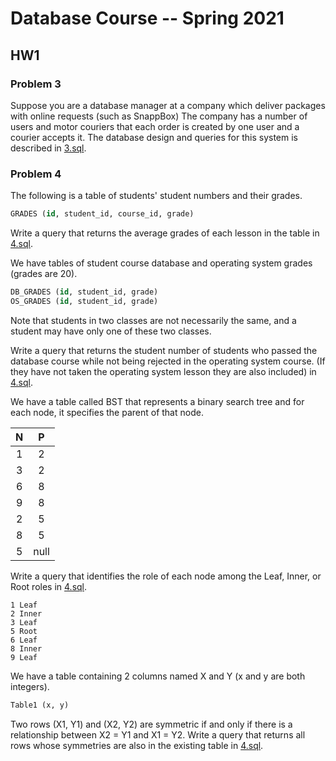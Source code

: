 # Database Course -- Spring 2021

## HW1

### Problem 3
Suppose you are a database manager at a company which deliver packages with online requests (such as SnappBox)
The company has a number of users and motor couriers that each order is created by one user and a courier accepts it.
The database design and queries for this system is described in [3.sql](./3.sql).

### Problem 4
The following is a table of students' student numbers and their grades.

```sql
GRADES (id, student_id, course_id, grade)
```

Write a query that returns the average grades of each lesson in the table in [4.sql](./4.sql).

We have tables of student course database and operating system grades (grades are 20).

```sql
DB_GRADES (id, student_id, grade)
OS_GRADES (id, student_id, grade)
```

Note that students in two classes are not necessarily the same, and a student may have only one of these two classes.

Write a query that returns the student number of students who passed the database course while not being rejected in the operating system course.
(If they have not taken the operating system lesson they are also included) in [4.sql](./4.sql).


We have a table called BST that represents a binary search tree and for each node, it specifies the parent of that node.

| N | P |
|:-:|:-:|
| 1 | 2 |
| 3 | 2 |
| 6 | 8 |
| 9 | 8 |
| 2 | 5 |
| 8 | 5 |
| 5 | null |

Write a query that identifies the role of each node among the Leaf, Inner, or Root roles in [4.sql](./4.sql).

```
1 Leaf
2 Inner
3 Leaf
5 Root
6 Leaf
8 Inner
9 Leaf
```

We have a table containing 2 columns named X and Y (x and y are both integers).

```sql
Table1 (x, y)
```

Two rows (X1, Y1) and (X2, Y2) are symmetric if and only if there is a relationship between X2 = Y1 and X1 = Y2.
Write a query that returns all rows whose symmetries are also in the existing table in [4.sql](./4.sql).
